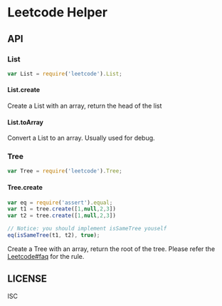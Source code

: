 # Leetcode Helper


## API

### List

```js
var List = require('leetcode').List;
```

#### List.create

Create a List with an array, return the head of the list

#### List.toArray

Convert a List to an array. Usually used for debug.


### Tree

```js
var Tree = require('leetcode').Tree;
```
#### Tree.create

```js
var eq = require('assert').equal;
var t1 = tree.create([1,null,2,3])
var t2 = tree.create([1,null,2,3])

// Notice: you should implement isSameTree youself
eq(isSameTree(t1, t2), true);
```

Create a Tree with an array, return the root of the tree.
Please refer the [Leetcode#faq](https://leetcode.com/faq/#binary-tree) for the rule.


## LICENSE

ISC
